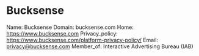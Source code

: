 
# Bucksense

Name: Bucksense
Domain: bucksense.com
Home: https://www.bucksense.com
Privacy_policy: https://www.bucksense.com/platform-privacy-policy/
Email: privacy@bucksense.com
Member_of: Interactive Advertising Bureau (IAB)
